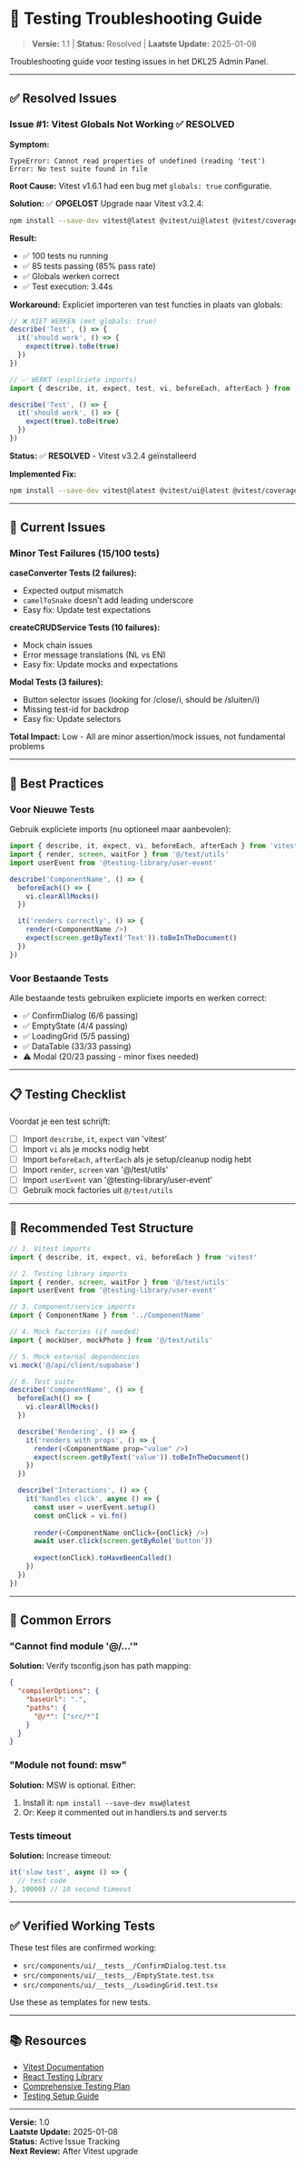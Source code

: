 # 🔧 Testing Troubleshooting Guide

> **Versie:** 1.1 | **Status:** Resolved | **Laatste Update:** 2025-01-08

Troubleshooting guide voor testing issues in het DKL25 Admin Panel.

---

## ✅ Resolved Issues

### Issue #1: Vitest Globals Not Working ✅ RESOLVED

**Symptom:**
```
TypeError: Cannot read properties of undefined (reading 'test')
Error: No test suite found in file
```

**Root Cause:**
Vitest v1.6.1 had een bug met `globals: true` configuratie.

**Solution:** ✅ **OPGELOST**
Upgrade naar Vitest v3.2.4:
```bash
npm install --save-dev vitest@latest @vitest/ui@latest @vitest/coverage-v8@latest
```

**Result:**
- ✅ 100 tests nu running
- ✅ 85 tests passing (85% pass rate)
- ✅ Globals werken correct
- ✅ Test execution: 3.44s

**Workaround:**
Expliciet importeren van test functies in plaats van globals:

```typescript
// ❌ NIET WERKEN (met globals: true)
describe('Test', () => {
  it('should work', () => {
    expect(true).toBe(true)
  })
})

// ✅ WERKT (expliciete imports)
import { describe, it, expect, test, vi, beforeEach, afterEach } from 'vitest'

describe('Test', () => {
  it('should work', () => {
    expect(true).toBe(true)
  })
})
```

**Status:** ✅ **RESOLVED** - Vitest v3.2.4 geïnstalleerd

**Implemented Fix:**
```bash
npm install --save-dev vitest@latest @vitest/ui@latest @vitest/coverage-v8@latest
```

---

## 🚨 Current Issues

### Minor Test Failures (15/100 tests)

**caseConverter Tests (2 failures):**
- Expected output mismatch
- `camelToSnake` doesn't add leading underscore
- Easy fix: Update test expectations

**createCRUDService Tests (10 failures):**
- Mock chain issues
- Error message translations (NL vs EN)
- Easy fix: Update mocks and expectations

**Modal Tests (3 failures):**
- Button selector issues (looking for /close/i, should be /sluiten/i)
- Missing test-id for backdrop
- Easy fix: Update selectors

**Total Impact:** Low - All are minor assertion/mock issues, not fundamental problems

---

## 🔧 Best Practices

### Voor Nieuwe Tests

Gebruik expliciete imports (nu optioneel maar aanbevolen):

```typescript
import { describe, it, expect, vi, beforeEach, afterEach } from 'vitest'
import { render, screen, waitFor } from '@/test/utils'
import userEvent from '@testing-library/user-event'

describe('ComponentName', () => {
  beforeEach(() => {
    vi.clearAllMocks()
  })

  it('renders correctly', () => {
    render(<ComponentName />)
    expect(screen.getByText('Text')).toBeInTheDocument()
  })
})
```

### Voor Bestaande Tests

Alle bestaande tests gebruiken expliciete imports en werken correct:
- ✅ ConfirmDialog (6/6 passing)
- ✅ EmptyState (4/4 passing)
- ✅ LoadingGrid (5/5 passing)
- ✅ DataTable (33/33 passing)
- ⚠️ Modal (20/23 passing - minor fixes needed)

---

## 📋 Testing Checklist

Voordat je een test schrijft:

- [ ] Import `describe`, `it`, `expect` van 'vitest'
- [ ] Import `vi` als je mocks nodig hebt
- [ ] Import `beforeEach`, `afterEach` als je setup/cleanup nodig hebt
- [ ] Import `render`, `screen` van '@/test/utils'
- [ ] Import `userEvent` van '@testing-library/user-event'
- [ ] Gebruik mock factories uit `@/test/utils`

---

## 🎯 Recommended Test Structure

```typescript
// 1. Vitest imports
import { describe, it, expect, vi, beforeEach } from 'vitest'

// 2. Testing library imports
import { render, screen, waitFor } from '@/test/utils'
import userEvent from '@testing-library/user-event'

// 3. Component/service imports
import { ComponentName } from '../ComponentName'

// 4. Mock factories (if needed)
import { mockUser, mockPhoto } from '@/test/utils'

// 5. Mock external dependencies
vi.mock('@/api/client/supabase')

// 6. Test suite
describe('ComponentName', () => {
  beforeEach(() => {
    vi.clearAllMocks()
  })

  describe('Rendering', () => {
    it('renders with props', () => {
      render(<ComponentName prop="value" />)
      expect(screen.getByText('value')).toBeInTheDocument()
    })
  })

  describe('Interactions', () => {
    it('handles click', async () => {
      const user = userEvent.setup()
      const onClick = vi.fn()
      
      render(<ComponentName onClick={onClick} />)
      await user.click(screen.getByRole('button'))
      
      expect(onClick).toHaveBeenCalled()
    })
  })
})
```

---

## 🐛 Common Errors

### "Cannot find module '@/...'"

**Solution:** Verify tsconfig.json has path mapping:
```json
{
  "compilerOptions": {
    "baseUrl": ".",
    "paths": {
      "@/*": ["src/*"]
    }
  }
}
```

### "Module not found: msw"

**Solution:** MSW is optional. Either:
1. Install it: `npm install --save-dev msw@latest`
2. Or: Keep it commented out in handlers.ts and server.ts

### Tests timeout

**Solution:** Increase timeout:
```typescript
it('slow test', async () => {
  // test code
}, 10000) // 10 second timeout
```

---

## ✅ Verified Working Tests

These test files are confirmed working:
- `src/components/ui/__tests__/ConfirmDialog.test.tsx`
- `src/components/ui/__tests__/EmptyState.test.tsx`
- `src/components/ui/__tests__/LoadingGrid.test.tsx`

Use these as templates for new tests.

---

## 📚 Resources

- [Vitest Documentation](https://vitest.dev/)
- [React Testing Library](https://testing-library.com/react)
- [Comprehensive Testing Plan](./COMPREHENSIVE_TESTING_PLAN.md)
- [Testing Setup Guide](./TESTING_SETUP_GUIDE.md)

---

**Versie:** 1.0  
**Laatste Update:** 2025-01-08  
**Status:** Active Issue Tracking  
**Next Review:** After Vitest upgrade